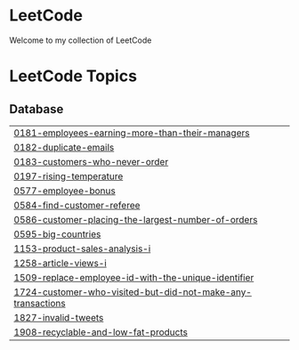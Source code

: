 # LeetCode
Welcome to my collection of LeetCode

<!---LeetCode Topics Start-->
# LeetCode Topics
## Database
|  |
| ------- |
| [0181-employees-earning-more-than-their-managers](https://github.com/GabrielleInData/LeetCode/tree/master/0181-employees-earning-more-than-their-managers) |
| [0182-duplicate-emails](https://github.com/GabrielleInData/LeetCode/tree/master/0182-duplicate-emails) |
| [0183-customers-who-never-order](https://github.com/GabrielleInData/LeetCode/tree/master/0183-customers-who-never-order) |
| [0197-rising-temperature](https://github.com/GabrielleInData/LeetCode/tree/master/0197-rising-temperature) |
| [0577-employee-bonus](https://github.com/GabrielleInData/LeetCode/tree/master/0577-employee-bonus) |
| [0584-find-customer-referee](https://github.com/GabrielleInData/LeetCode/tree/master/0584-find-customer-referee) |
| [0586-customer-placing-the-largest-number-of-orders](https://github.com/GabrielleInData/LeetCode/tree/master/0586-customer-placing-the-largest-number-of-orders) |
| [0595-big-countries](https://github.com/GabrielleInData/LeetCode/tree/master/0595-big-countries) |
| [1153-product-sales-analysis-i](https://github.com/GabrielleInData/LeetCode/tree/master/1153-product-sales-analysis-i) |
| [1258-article-views-i](https://github.com/GabrielleInData/LeetCode/tree/master/1258-article-views-i) |
| [1509-replace-employee-id-with-the-unique-identifier](https://github.com/GabrielleInData/LeetCode/tree/master/1509-replace-employee-id-with-the-unique-identifier) |
| [1724-customer-who-visited-but-did-not-make-any-transactions](https://github.com/GabrielleInData/LeetCode/tree/master/1724-customer-who-visited-but-did-not-make-any-transactions) |
| [1827-invalid-tweets](https://github.com/GabrielleInData/LeetCode/tree/master/1827-invalid-tweets) |
| [1908-recyclable-and-low-fat-products](https://github.com/GabrielleInData/LeetCode/tree/master/1908-recyclable-and-low-fat-products) |
<!---LeetCode Topics End-->